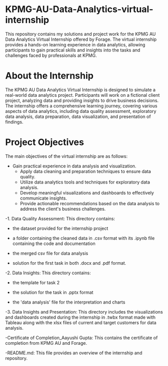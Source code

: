 # KPMG-AU-Data-Analytics-virtual-internship
This repository contains my solutions and project work for the KPMG AU Data Analytics Virtual Internship offered by Forage. The virtual internship provides a hands-on learning experience in data analytics, allowing participants to gain practical skills and insights into the tasks and challenges faced by professionals at KPMG.


# About the Internship
The KPMG AU Data Analytics Virtual Internship is designed to simulate a real-world data analytics project. Participants will work on a fictional client project, analyzing data and providing insights to drive business decisions. The internship offers a comprehensive learning journey, covering various aspects of data analytics, including data quality assessment, exploratory data analysis, data preparation, data visualization, and presentation of findings.


# Project Objectives
The main objectives of the virtual internship are as follows:

- Gain practical experience in data analysis and visualization.
  - Apply data cleaning and preparation techniques to ensure data quality.
  + Utilize data analytics tools and techniques for exploratory data analysis.
  - Develop meaningful visualizations and dashboards to effectively communicate insights.
  * Provide actionable recommendations based on the data analysis to address the client's business challenges.


-1. Data Quality Assessment: This directory contains:
   - the dataset provided for the internship project
   * a folder containing the cleaned data in .csv format with its .ipynb file containing the code and documentation
   + the merged csv file for data analysis
   - solution for the first task in both .docx and .pdf format.

-2. Data Insights: This directory contains:
   - the template for task 2
   * the solution for the task in .pptx format
   + the 'data analysis' file for the interpretation and charts

-3. Data Insights and Presentation: This directory includes the visualizations and dashboards created during the internship in .twbx format made with Tableau along with the xlsx files of current and target customers for data analysis.

-Certificate of Completion_Aayushi Gupta: This contains the certificate of completion from KPMG AU and Forage.

-README.md: This file provides an overview of the internship and repository.
